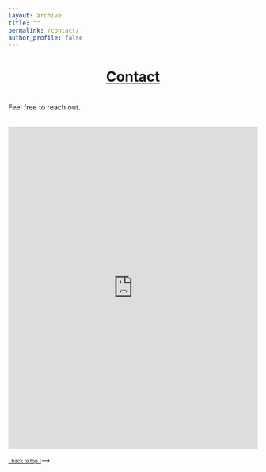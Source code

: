 ```yaml
---
layout: archive
title: ""
permalink: /contact/
author_profile: false
--- 
```


# [<center>Contact</center>](#top)

<div style="width:100%; max-width:800px; margin:auto"> 

<br>Feel free to reach out.<br><br>

<center><iframe src="https://docs.google.com/forms/d/e/1FAIpQLSehqFy4fwiFR_qLMVIX3yDuMUIObToeT-PZMSHIBPn6zQmvtg/viewform?embedded=true" width="100%" height="650" frameborder="0" marginheight="0" marginwidth="0">Loading...</iframe></center>

<font size="1"><a class="home" href="http://www.justinmath.com/tutor/#top">[ back to top ]</a></font>-->
</div>
